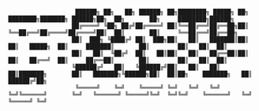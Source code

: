 
                       ██████╗ ██╗   ██╗ ██████╗ ██╗████████╗ █████╗ ██╗         ████████╗███████╗ ██████╗██╗  ██╗       ██╗     ████████╗██████╗    
                      ██╔════╝ ╚██╗ ██╔╝██╔════╝ ██║╚══██╔══╝██╔══██╗██║         ╚══██╔══╝██╔════╝██╔════╝██║  ██║       ██║     ╚══██╔══╝██╔══██╗   
                      ██║  ███╗ ╚████╔╝ ██║  ███╗██║   ██║   ███████║██║            ██║   █████╗  ██║     ███████║       ██║        ██║   ██║  ██║   
                      ██║   ██║  ╚██╔╝  ██║   ██║██║   ██║   ██╔══██║██║            ██║   ██╔══╝  ██║     ██╔══██║       ██║        ██║   ██║  ██║   
                      ╚██████╔╝   ██║   ╚██████╔╝██║   ██║   ██║  ██║███████╗       ██║   ███████╗╚██████╗██║  ██║██╗    ███████╗   ██║   ██████╔╝██╗
                       ╚═════╝    ╚═╝    ╚═════╝ ╚═╝   ╚═╝   ╚═╝  ╚═╝╚══════╝       ╚═╝   ╚══════╝ ╚═════╝╚═╝  ╚═╝╚═╝    ╚══════╝   ╚═╝   ╚═════╝ ╚═╝
                                                                                                                               
                                                                        

